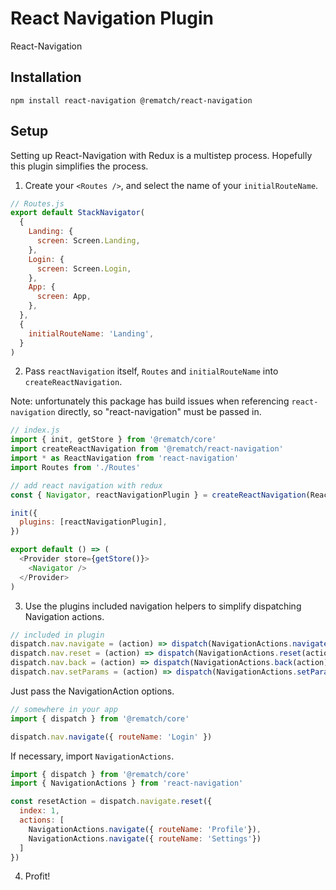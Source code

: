 # React Navigation Plugin

React-Navigation

## Installation

```
npm install react-navigation @rematch/react-navigation
```

## Setup

Setting up React-Navigation with Redux is a multistep process. Hopefully this plugin simplifies the process.

1. Create your `<Routes />`, and select the name of your `initialRouteName`.

```js
// Routes.js
export default StackNavigator(
  {
    Landing: {
      screen: Screen.Landing,
    },
    Login: {
      screen: Screen.Login,
    },
    App: {
      screen: App,
    },
  },
  {
    initialRouteName: 'Landing',
  }
)

```

2. Pass `reactNavigation` itself, `Routes` and `initialRouteName` into `createReactNavigation`. 

Note: unfortunately this package has build issues when referencing `react-navigation` directly, so "react-navigation" must be passed in.

```js
// index.js
import { init, getStore } from '@rematch/core'
import createReactNavigation from '@rematch/react-navigation'
import * as ReactNavigation from 'react-navigation'
import Routes from './Routes'

// add react navigation with redux
const { Navigator, reactNavigationPlugin } = createReactNavigation(ReactNavigation, Routes, 'Landing')

init({
  plugins: [reactNavigationPlugin],
})

export default () => (
  <Provider store={getStore()}>
    <Navigator />
  </Provider>
)
```

3. Use the plugins included navigation helpers to simplify dispatching Navigation actions.

```js
// included in plugin
dispatch.nav.navigate = (action) => dispatch(NavigationActions.navigate(action))
dispatch.nav.reset = (action) => dispatch(NavigationActions.reset(action))
dispatch.nav.back = (action) => dispatch(NavigationActions.back(action))
dispatch.nav.setParams = (action) => dispatch(NavigationActions.setParams(action))
```

Just pass the NavigationAction options.

```js
// somewhere in your app
import { dispatch } from '@rematch/core'

dispatch.nav.navigate({ routeName: 'Login' })
```

If necessary, import `NavigationActions`.

```js
import { dispatch } from '@rematch/core'
import { NavigationActions } from 'react-navigation'

const resetAction = dispatch.navigate.reset({
  index: 1,
  actions: [
    NavigationActions.navigate({ routeName: 'Profile'}),
    NavigationActions.navigate({ routeName: 'Settings'})
  ]
})
```

4. Profit!
